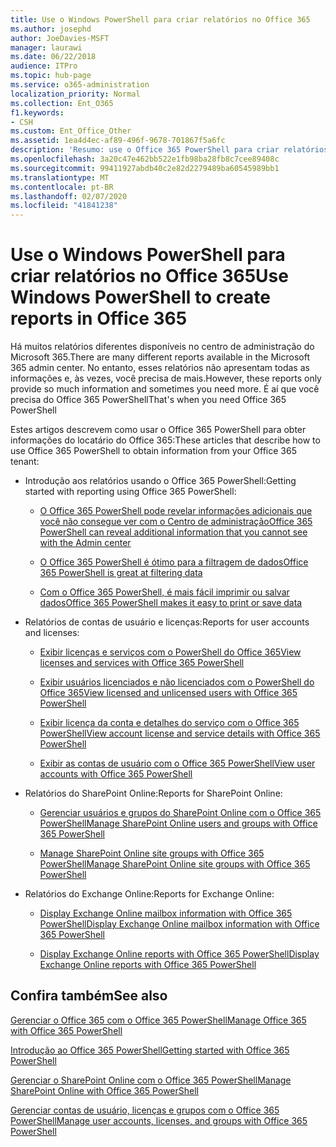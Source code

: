 ```yaml
---
title: Use o Windows PowerShell para criar relatórios no Office 365
ms.author: josephd
author: JoeDavies-MSFT
manager: laurawi
ms.date: 06/22/2018
audience: ITPro
ms.topic: hub-page
ms.service: o365-administration
localization_priority: Normal
ms.collection: Ent_O365
f1.keywords:
- CSH
ms.custom: Ent_Office_Other
ms.assetid: 1ea4d4ec-af89-496f-9678-701867f5a6fc
description: 'Resumo: use o Office 365 PowerShell para criar relatórios que você não pode produzir no centro de administração do Microsoft 365.'
ms.openlocfilehash: 3a20c47e462bb522e1fb98ba28fb8c7cee89408c
ms.sourcegitcommit: 99411927abdb40c2e82d2279489ba60545989bb1
ms.translationtype: MT
ms.contentlocale: pt-BR
ms.lasthandoff: 02/07/2020
ms.locfileid: "41841238"
---
```

# <a name="use-windows-powershell-to-create-reports-in-office-365"></a><span data-ttu-id="63971-103">Use o Windows PowerShell para criar relatórios no Office 365</span><span class="sxs-lookup"><span data-stu-id="63971-103">Use Windows PowerShell to create reports in Office 365</span></span>

<span data-ttu-id="63971-104">Há muitos relatórios diferentes disponíveis no centro de administração do Microsoft 365.</span><span class="sxs-lookup"><span data-stu-id="63971-104">There are many different reports available in the Microsoft 365 admin center.</span></span> <span data-ttu-id="63971-105">No entanto, esses relatórios não apresentam todas as informações e, às vezes, você precisa de mais.</span><span class="sxs-lookup"><span data-stu-id="63971-105">However, these reports only provide so much information and sometimes you need more.</span></span> <span data-ttu-id="63971-106">É aí que você precisa do Office 365 PowerShell</span><span class="sxs-lookup"><span data-stu-id="63971-106">That's when you need Office 365 PowerShell</span></span>
  
<span data-ttu-id="63971-107">Estes artigos descrevem como usar o Office 365 PowerShell para obter informações do locatário do Office 365:</span><span class="sxs-lookup"><span data-stu-id="63971-107">These articles that describe how to use Office 365 PowerShell to obtain information from your Office 365 tenant:</span></span>
  
- <span data-ttu-id="63971-108">Introdução aos relatórios usando o Office 365 PowerShell:</span><span class="sxs-lookup"><span data-stu-id="63971-108">Getting started with reporting using Office 365 PowerShell:</span></span>
    
  - [<span data-ttu-id="63971-109">O Office 365 PowerShell pode revelar informações adicionais que você não consegue ver com o Centro de administração</span><span class="sxs-lookup"><span data-stu-id="63971-109">Office 365 PowerShell can reveal additional information that you cannot see with the Admin center</span></span>](https://technet.microsoft.com/library/dn568034.aspx#reveal)
    
  - [<span data-ttu-id="63971-110">O Office 365 PowerShell é ótimo para a filtragem de dados</span><span class="sxs-lookup"><span data-stu-id="63971-110">Office 365 PowerShell is great at filtering data</span></span>](https://technet.microsoft.com/library/dn568034.aspx#filter)
    
  - [<span data-ttu-id="63971-111">Com o Office 365 PowerShell, é mais fácil imprimir ou salvar dados</span><span class="sxs-lookup"><span data-stu-id="63971-111">Office 365 PowerShell makes it easy to print or save data</span></span>](https://technet.microsoft.com/library/dn568034.aspx#printsave)
    
- <span data-ttu-id="63971-112">Relatórios de contas de usuário e licenças:</span><span class="sxs-lookup"><span data-stu-id="63971-112">Reports for user accounts and licenses:</span></span>
    
  - [<span data-ttu-id="63971-113">Exibir licenças e serviços com o PowerShell do Office 365</span><span class="sxs-lookup"><span data-stu-id="63971-113">View licenses and services with Office 365 PowerShell</span></span>](view-licenses-and-services-with-office-365-powershell.md)
    
  - [<span data-ttu-id="63971-114">Exibir usuários licenciados e não licenciados com o PowerShell do Office 365</span><span class="sxs-lookup"><span data-stu-id="63971-114">View licensed and unlicensed users with Office 365 PowerShell</span></span>](view-licensed-and-unlicensed-users-with-office-365-powershell.md)
    
  - [<span data-ttu-id="63971-115">Exibir licença da conta e detalhes do serviço com o Office 365 PowerShell</span><span class="sxs-lookup"><span data-stu-id="63971-115">View account license and service details with Office 365 PowerShell</span></span>](view-account-license-and-service-details-with-office-365-powershell.md)
    
  - [<span data-ttu-id="63971-116">Exibir as contas de usuário com o Office 365 PowerShell</span><span class="sxs-lookup"><span data-stu-id="63971-116">View user accounts with Office 365 PowerShell</span></span>](view-user-accounts-with-office-365-powershell.md)
    
- <span data-ttu-id="63971-117">Relatórios do SharePoint Online:</span><span class="sxs-lookup"><span data-stu-id="63971-117">Reports for SharePoint Online:</span></span>
    
  - [<span data-ttu-id="63971-118">Gerenciar usuários e grupos do SharePoint Online com o Office 365 PowerShell</span><span class="sxs-lookup"><span data-stu-id="63971-118">Manage SharePoint Online users and groups with Office 365 PowerShell</span></span>](https://technet.microsoft.com/library/9680af2e-a965-4e62-92ee-da72105c7800.aspx)
    
  - [<span data-ttu-id="63971-119">Manage SharePoint Online site groups with Office 365 PowerShell</span><span class="sxs-lookup"><span data-stu-id="63971-119">Manage SharePoint Online site groups with Office 365 PowerShell</span></span>](https://technet.microsoft.com/library/122f4099-c78d-4cce-bab0-4343b04596ae.aspx)
    
- <span data-ttu-id="63971-120">Relatórios do Exchange Online:</span><span class="sxs-lookup"><span data-stu-id="63971-120">Reports for Exchange Online:</span></span>
    
  - [<span data-ttu-id="63971-121">Display Exchange Online mailbox information with Office 365 PowerShell</span><span class="sxs-lookup"><span data-stu-id="63971-121">Display Exchange Online mailbox information with Office 365 PowerShell</span></span>](https://technet.microsoft.com/library/13843002-56ca-4b75-81c5-84386522b01b.aspx)
    
  - [<span data-ttu-id="63971-122">Display Exchange Online reports with Office 365 PowerShell</span><span class="sxs-lookup"><span data-stu-id="63971-122">Display Exchange Online reports with Office 365 PowerShell</span></span>](https://technet.microsoft.com/library/4873a063-9fc4-4ed9-826a-6e935fef61d4.aspx)
    
## <a name="see-also"></a><span data-ttu-id="63971-123">Confira também</span><span class="sxs-lookup"><span data-stu-id="63971-123">See also</span></span>

[<span data-ttu-id="63971-124">Gerenciar o Office 365 com o Office 365 PowerShell</span><span class="sxs-lookup"><span data-stu-id="63971-124">Manage Office 365 with Office 365 PowerShell</span></span>](manage-office-365-with-office-365-powershell.md)
  
[<span data-ttu-id="63971-125">Introdução ao Office 365 PowerShell</span><span class="sxs-lookup"><span data-stu-id="63971-125">Getting started with Office 365 PowerShell</span></span>](getting-started-with-office-365-powershell.md)
  
[<span data-ttu-id="63971-126">Gerenciar o SharePoint Online com o Office 365 PowerShell</span><span class="sxs-lookup"><span data-stu-id="63971-126">Manage SharePoint Online with Office 365 PowerShell</span></span>](manage-sharepoint-online-with-office-365-powershell.md)
  
[<span data-ttu-id="63971-127">Gerenciar contas de usuário, licenças e grupos com o Office 365 PowerShell</span><span class="sxs-lookup"><span data-stu-id="63971-127">Manage user accounts, licenses, and groups with Office 365 PowerShell</span></span>](manage-user-accounts-and-licenses-with-office-365-powershell.md)
  
